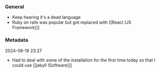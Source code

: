 ### General
- Keep hearing it's a dead language
- Ruby on rails was popular but got replaced with [[React (JS Framework)]]


### Metadata
2024-08-19 23:27
- Had to deal with some of the installation for the first time today so that I could use [[jekyll (Software)]]